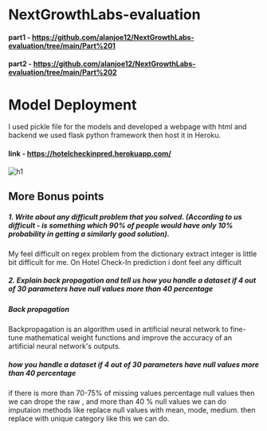 # NextGrowthLabs-evaluation
#### part1 - https://github.com/alanjoe12/NextGrowthLabs-evaluation/tree/main/Part%201
#### part2 - https://github.com/alanjoe12/NextGrowthLabs-evaluation/tree/main/Part%202

#  Model Deployment
I used pickle file for the models and developed a webpage with html and backend we used flask python framework then host it in Heroku.
#### link - https://hotelcheckinpred.herokuapp.com/

![h1](https://user-images.githubusercontent.com/71687535/183247441-967dcd0e-29cf-4771-b2dd-cc7a594eb4fa.JPG)

## More Bonus points
##### 1. Write about any difficult problem that you solved. (According to us difficult - is something which 90% of people would have only 10% probability in getting a similarly good solution). 
My feel difficult on regex problem from the dictionary extract integer is little bit difficult for me. On Hotel Check-In prediction i dont feel any difficult

##### 2. Explain back propagation and tell us how you handle a dataset if 4 out of 30 parameters have null values more than 40 percentage
##### Back propagation
Backpropagation is an algorithm used in artificial neural network to fine-tune mathematical weight functions and improve the accuracy of an artificial neural network's outputs.
##### how you handle a dataset if 4 out of 30 parameters have null values more than 40 percentage
if there is more than 70-75% of missing values percentage null values then we can drope the raw , and  more than 40 % null values we can do imputaion methods like replace null values with mean, mode, medium. then replace with unique category like this we can do.
